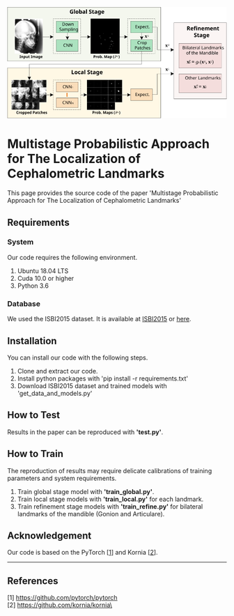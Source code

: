 <img src="./images/mpa.svg" width="600" />

Multistage Probabilistic Approach for The Localization of Cephalometric Landmarks
======================
This page provides the source code of the paper 
'Multistage Probabilistic Approach for The Localization of Cephalometric Landmarks'  

## Requirements

### System
Our code requires the following environment.
  1. Ubuntu 18.04 LTS
  2. Cuda 10.0 or higher
  3. Python 3.6

### Database
We used the ISBI2015 dataset.
It is available at [ISBI2015](http://www-o.ntust.edu.tw/~cweiwang/ISBI2015/challenge1/) or
[here](https://drive.google.com/file/d/1eDIYn_cXtPy8RpR16sNpDM4murmvVa69/view?usp=sharing).

## Installation
You can install our code with the following steps.
1. Clone and extract our code. 
2. Install python packages with 'pip install -r requirements.txt'
3. Download ISBI2015 dataset and trained models with 'get_data_and_models.py'

## How to Test
Results in the paper can be reproduced with **'test.py'**.

## How to Train
The reproduction of results may require delicate calibrations of training parameters and system requirements.
1. Train global stage model with **'train_global.py'**.
2. Train local stage models with **'train_local.py'** for each landmark.
3. Train refinement stage models with **'train_refine.py'** for bilateral landmarks of the mandible (Gonion and Articulare).

## Acknowledgement
Our code is based on the PyTorch [[1](#ref-1)] and Kornia [[2](#ref-2)]. 
****
## References
<a name="ref-1"></a>[1] https://github.com/pytorch/pytorch \
<a name="ref-2"></a>[2] https://github.com/kornia/kornia\